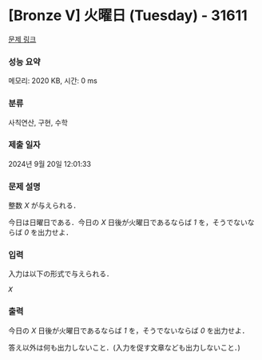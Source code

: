 # [Bronze V] 火曜日 (Tuesday) - 31611 

[문제 링크](https://www.acmicpc.net/problem/31611) 

### 성능 요약

메모리: 2020 KB, 시간: 0 ms

### 분류

사칙연산, 구현, 수학

### 제출 일자

2024년 9월 20일 12:01:33

### 문제 설명

<p>整数 <var>X</var> が与えられる．</p>

<p>今日は日曜日である．今日の <var>X</var> 日後が火曜日であるならば <var>1</var> を，そうでないならば <var>0</var> を出力せよ．</p>

### 입력 

 <p>入力は以下の形式で与えられる．</p>

<pre><var>X</var></pre>

### 출력 

 <p>今日の <var>X</var> 日後が火曜日であるならば <var>1</var> を，そうでないならば <var>0</var> を出力せよ．</p>

<p>答え以外は何も出力しないこと．(入力を促す文章なども出力しないこと．)</p>

